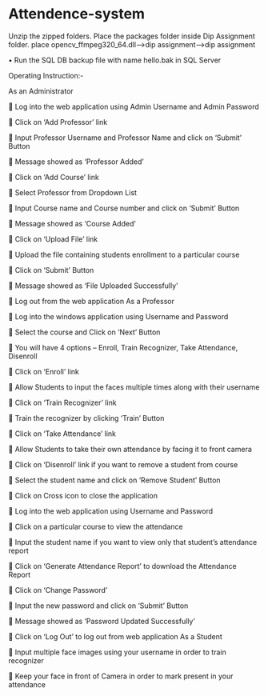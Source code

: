 # Attendence-system

Unzip the zipped folders.
Place the packages folder inside Dip Assignment folder.
place opencv_ffmpeg320_64.dll-->dip assignment-->dip assignment

• Run the SQL DB backup file with name hello.bak in SQL Server


Operating Instruction:-

As an Administrator

	Log into the web application using Admin Username and Admin Password

	Click on ‘Add Professor’ link

	Input Professor Username and Professor Name and click on ‘Submit’ Button

	Message showed as ‘Professor Added’

	Click on ‘Add Course’ link

	Select Professor from Dropdown List

	Input Course name and Course number and click on ‘Submit’ Button

	Message showed as ‘Course Added’

	Click on ‘Upload File’ link

	Upload the file containing students enrollment to a particular course

	Click on ‘Submit’ Button

	Message showed as ‘File Uploaded Successfully’

	Log out from the web application
As a Professor

	Log into the windows application using Username and Password

	Select the course and Click on ‘Next’ Button

	You will have 4 options – Enroll, Train Recognizer, Take Attendance, Disenroll

	Click on ‘Enroll’ link

	Allow Students to input the faces multiple times along with their username

	Click on ‘Train Recognizer’ link

	Train the recognizer by clicking ‘Train’ Button

	Click on ‘Take Attendance’ link

	Allow Students to take their own attendance by facing it to front camera

	Click on ‘Disenroll’ link if you want to remove a student from course

	Select the student name and click on ‘Remove Student’ Button

	Click on Cross icon to close the application

	Log into the web application using Username and Password

	Click on a particular course to view the attendance

	Input the student name if you want to view only that student’s attendance report

	Click on ‘Generate Attendance Report’ to download the Attendance Report

	Click on ‘Change Password’

	Input the new password and click on ‘Submit’ Button

	Message showed as ‘Password Updated Successfully’

	Click on ‘Log Out’ to log out from web application
As a Student

	Input multiple face images using your username in order to train recognizer

	Keep your face in front of Camera in order to mark present in your attendance
